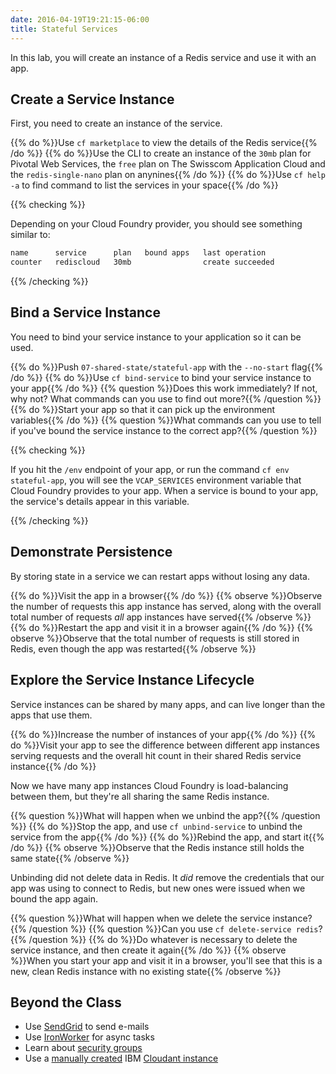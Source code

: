 ```yaml
---
date: 2016-04-19T19:21:15-06:00
title: Stateful Services
---
```


In this lab,  you will create an instance of a Redis service and use it with an app.

## Create a Service Instance

First, you need to create an instance of the service.

{{% do %}}Use `cf marketplace` to view the details of the Redis service{{% /do %}}
{{% do %}}Use the CLI to create an instance of the `30mb` plan for Pivotal Web Services, the `free` plan on The Swisscom Application Cloud and the `redis-single-nano` plan on anynines{{% /do %}}
{{% do %}}Use `cf help -a` to find command to list the services in your space{{% /do %}}

{{% checking %}}

Depending on your Cloud Foundry provider, you should see something similar to:

```sh
name      service      plan   bound apps   last operation
counter   rediscloud   30mb                create succeeded
```

{{% /checking %}}

## Bind a Service Instance

You need to bind your service instance to your application so it can be used.

{{% do %}}Push `07-shared-state/stateful-app` with the `--no-start` flag{{% /do %}}
{{% do %}}Use `cf bind-service` to bind your service instance to your app{{% /do %}}
{{% question %}}Does this work immediately? If not, why not? What commands can you use to find out more?{{% /question %}}
{{% do %}}Start your app so that it can pick up the environment variables{{% /do %}}
{{% question %}}What commands can you use to tell if you've bound the service instance to the correct app?{{% /question %}}

{{% checking %}}

If you hit the `/env` endpoint of your app, or run the command `cf env stateful-app`, you will see the `VCAP_SERVICES` environment variable that Cloud Foundry provides to your app. When a service is bound to your app, the service's details appear in this variable.

{{% /checking %}}

## Demonstrate Persistence

By storing state in a service we can restart apps without losing any data.

{{% do %}}Visit the app in a browser{{% /do %}}
{{% observe %}}Observe the number of requests this app instance has served, along with the overall total number of requests _all_ app instances have served{{% /observe %}}
{{% do %}}Restart the app and visit it in a browser again{{% /do %}}
{{% observe %}}Observe that the total number of requests is still stored in Redis, even though the app was restarted{{% /observe %}}

## Explore the Service Instance Lifecycle

Service instances can be shared by many apps, and can live longer than the apps that use them.

{{% do %}}Increase the number of instances of your app{{% /do %}}
{{% do %}}Visit your app to see the difference between different app instances serving requests and the overall hit count in their shared Redis service instance{{% /do %}}

Now we have many app instances Cloud Foundry is load-balancing between them, but they're all sharing the same Redis instance.

{{% question %}}What will happen when we unbind the app?{{% /question %}}
{{% do %}}Stop the app, and use `cf unbind-service` to unbind the service from the app{{% /do %}}
{{% do %}}Rebind the app, and start it{{% /do %}}
{{% observe %}}Observe that the Redis instance still holds the same state{{% /observe %}}

Unbinding did not delete data in Redis. It _did_ remove the credentials that our app was using to connect to Redis, but new ones were issued when we bound the app again.

{{% question %}}What will happen when we delete the service instance?{{% /question %}}
{{% question %}}Can you use `cf delete-service redis`?{{% /question %}}
{{% do %}}Do whatever is necessary to delete the service instance, and then create it again{{% /do %}}
{{% observe %}}When you start your app and visit it in a browser, you'll see that this is a new, clean Redis instance with no existing state{{% /observe %}}

## Beyond the Class

* Use [SendGrid](https://sendgrid.com/) to send e-mails
* Use [IronWorker](https://www.iron.io/worker/) for async tasks
* Learn about [security groups](https://docs.cloudfoundry.org/adminguide/app-sec-groups.html)
* Use a [manually created](https://docs.pivotal.io/pivotalcf/devguide/services/user-provided.html) IBM [Cloudant instance](https://cloudant.com/)
